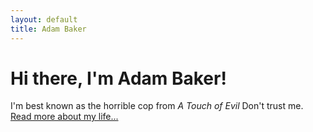 ```yaml
---
layout: default
title: Adam Baker
---
```

<div class="blurb">

# Hi there, I'm Adam Baker!
I'm best known as the horrible cop from *A Touch of Evil* Don't trust me. [Read more about my life...](/about)

</div><!-- /.blurb -->
